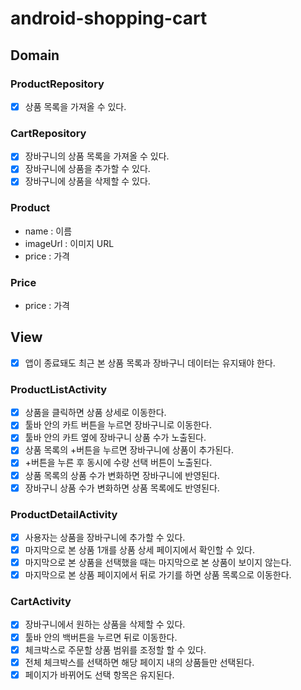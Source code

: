 # android-shopping-cart
## Domain
### ProductRepository
- [x] 상품 목록을 가져올 수 있다.
### CartRepository
- [x] 장바구니의 상품 목록을 가져올 수 있다.
- [x] 장바구니에 상품을 추가할 수 있다.
- [x] 장바구니에 상품을 삭제할 수 있다.
### Product
- name : 이름
- imageUrl : 이미지 URL
- price : 가격
### Price
- price : 가격
## View
- [x] 앱이 종료돼도 최근 본 상품 목록과 장바구니 데이터는 유지돼야 한다.
### ProductListActivity
- [x] 상품을 클릭하면 상품 상세로 이동한다.
- [X] 툴바 안의 카트 버튼을 누르면 장바구니로 이동한다.
- [x] 툴바 안의 카트 옆에 장바구니 상품 수가 노출된다.
- [x] 상품 목록의 +버튼을 누르면 장바구니에 상품이 추가된다.
- [x] +버튼을 누른 후 동시에 수량 선택 버튼이 노출된다.
- [x] 상품 목록의 상품 수가 변화하면 장바구니에 반영된다.
- [x] 장바구니 상품 수가 변화하면 상품 목록에도 반영된다.
### ProductDetailActivity
- [x] 사용자는 상품을 장바구니에 추가할 수 있다.
- [x] 마지막으로 본 상품 1개를 상품 상세 페이지에서 확인할 수 있다.
- [x] 마지막으로 본 상품을 선택했을 때는 마지막으로 본 상품이 보이지 않는다.
- [x] 마지막으로 본 상품 페이지에서 뒤로 가기를 하면 상품 목록으로 이동한다.
### CartActivity
- [x] 장바구니에서 원하는 상품을 삭제할 수 있다.
- [X] 툴바 안의 백버튼을 누르면 뒤로 이동한다.
- [x] 체크박스로 주문할 상품 범위를 조정할 할 수 있다.
- [x] 전체 체크박스를 선택하면 해당 페이지 내의 상품들만 선택된다.
- [x] 페이지가 바뀌어도 선택 항목은 유지된다.
